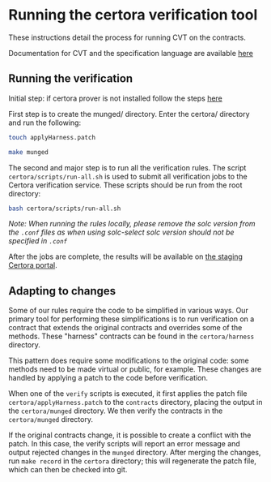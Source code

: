 # Running the certora verification tool

These instructions detail the process for running CVT on the contracts.

Documentation for CVT and the specification language are available
[here](https://certora.atlassian.net/wiki/spaces/CPD/overview)

## Running the verification

Initial step: if certora prover is not installed follow the steps [here](https://docs.certora.com/en/latest/docs/user-guide/getting-started/install.html)

First step is to create the munged/ directory. Enter the certora/ directory and run the following:

```sh
touch applyHarness.patch
```

```sh
make munged
```

The second and major step is to run all the verification rules.
The script `certora/scripts/run-all.sh` is used to submit all verification
jobs to the Certora verification service. These scripts should be run from the
root directory:

```sh
bash certora/scripts/run-all.sh
```

_Note: When running the rules locally, please remove the solc version from the `.conf` files as when using solc-select solc version should not be specified in `.conf`_

After the jobs are complete, the results will be available on
[the staging Certora portal](https://prover.certora.com/).

## Adapting to changes

Some of our rules require the code to be simplified in various ways. Our
primary tool for performing these simplifications is to run verification on a
contract that extends the original contracts and overrides some of the methods.
These "harness" contracts can be found in the `certora/harness` directory.

This pattern does require some modifications to the original code: some methods
need to be made virtual or public, for example. These changes are handled by
applying a patch to the code before verification.

When one of the `verify` scripts is executed, it first applies the patch file
`certora/applyHarness.patch` to the `contracts` directory, placing the output
in the `certora/munged` directory. We then verify the contracts in the
`certora/munged` directory.

If the original contracts change, it is possible to create a conflict with the
patch. In this case, the verify scripts will report an error message and output
rejected changes in the `munged` directory. After merging the changes, run
`make record` in the `certora` directory; this will regenerate the patch file,
which can then be checked into git.
